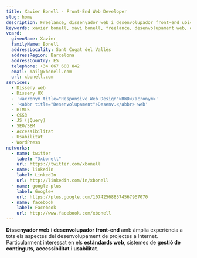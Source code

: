 ```yaml
---
title: Xavier Bonell - Front-End Web Developer
slug: home
description: Freelance, dissenyador web i desenvolupador front-end ubicat a Sant Cugat del Vallès (Barcelona, ES).
keywords: xavier bonell, xavi bonell, freelance, desenvolupament web, desenvolupador web, front-end, front-end web developer, html, html5, css, css3, jquery, javascript, accessibilitat, usabilitat, wordpress
vcard:
  givenName: Xavier
  familyName: Bonell
  addressLocality: Sant Cugat del Vallès
  addressRegion: Barcelona
  addressCountry: ES
  telephone: +34 667 600 842
  email: mail@xbonell.com
  url: xbonell.com
services:
  - Disseny web
  - Disseny UX
  - '<acronym title="Responsive Web Design">RWD</acronym>'
  - '<abbr title="Desenvolupament">Desenv.</abbr> web'
  - HTML5
  - CSS3
  - JS (jQuery) 
  - SEO/SEM
  - Accessibilitat
  - Usabilitat
  - WordPress
networks:
  - name: twitter
    label: "@xbonell"
    url: https://twitter.com/xbonell
  - name: linkedin
    label: LinkedIn
    url: http://linkedin.com/in/xbonell
  - name: google-plus
    label: Google+
    url: https://plus.google.com/107425688574567967070
  - name: facebook
    label: Facebook
    url: http://www.facebook.com/xbonell
---
```


**Dissenyador web** i **desenvolupador front-end** amb àmplia experiència a tots els aspectes del desenvolupament de projectes a Internet. Particularment interessat en els **estàndards web**, sistemes de **gestió de continguts**, **accessibilitat** i **usabilitat**.

